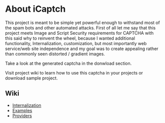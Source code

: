 # About iCaptch #
This project is meant to be simple yet powerful enough to withstand most of the spam bots and other automated attacks. First of all let me say that this project meets Image and Script Security requirements for CAPTCHA with this said why to reinvent the wheel, because I wanted additional functionality, Internalization, customization, but most importantly web service/web site independence and my goal was to create appealing rather than commonly seen distorted / gradient images.

Take a look at the generated captcha in the donwload section.

Visit project wiki to learn how to use this captcha in your projects or download sample project.

## Wiki ##
  * [Internalization](Internalization.md)
  * [Examples](Example.md)
  * [Providers](Providers.md)
